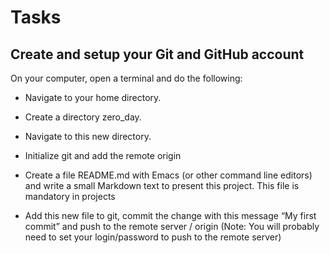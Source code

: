 # Tasks

## Create and setup your Git and GitHub account

On your computer, open a terminal and do the following:

* Navigate to your home directory.

* Create a directory zero_day.

* Navigate to this new directory.

* Initialize git and add the remote origin

* Create a file README.md with Emacs (or other command line editors) and write a small Markdown text to present this project. This file is mandatory in projects

* Add this new file to git, commit the change with this message “My first commit” and push to the remote server / origin (Note: You will probably need to set your login/password to push to the remote server)
